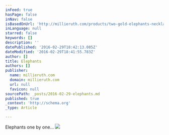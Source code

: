 ```yaml
---
inFeed: true
hasPage: false
inNav: false
isBasedOnUrl: 'http://millieruth.com/products/two-gold-elephants-necklace'
inLanguage: null
starred: false
keywords: []
description: ''
datePublished: '2016-02-29T18:42:13.085Z'
dateModified: '2016-02-29T18:41:55.783Z'
author: []
title: Elephants
authors: []
publisher:
  name: millieruth.com
  domain: millieruth.com
  url: null
  favicon: null
sourcePath: _posts/2016-02-29-elephants.md
published: true
_context: 'http://schema.org'
_type: Article

---
```

Elephants one by one...
![](https://s3-us-west-2.amazonaws.com/the-grid-img/p/780eb8934ceed6fbcb8537904180b39969c3e707.png)